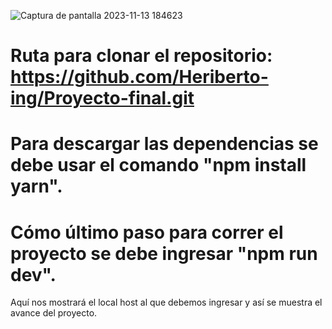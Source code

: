 ![Captura de pantalla 2023-11-13 184623](https://github.com/Heriberto-ing/Proyecto-final/assets/142918003/f86abead-bbad-4578-8dbf-7cbd6686b7f4)

# Ruta para clonar el repositorio: https://github.com/Heriberto-ing/Proyecto-final.git

# Para descargar las dependencias se debe usar el comando "npm install yarn".

# Cómo último paso para correr el proyecto se debe ingresar "npm run dev".
Aquí nos mostrará el local host al que debemos ingresar y así se muestra el avance del proyecto.

